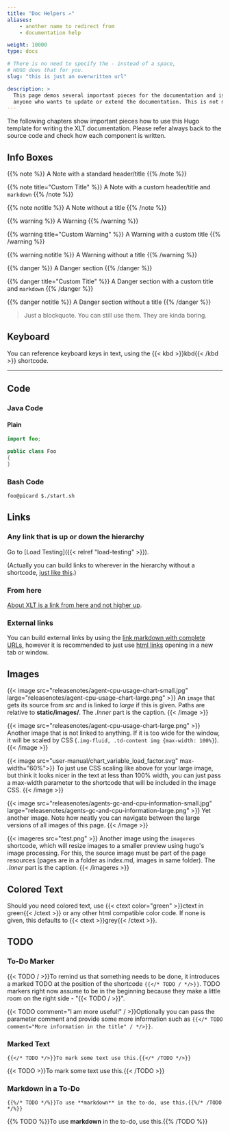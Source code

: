 ```yaml
---
title: "Doc Helpers ✍️"
aliases:
    - another name to redirect from
    - documentation help

weight: 10000
type: docs

# There is no need to specify the - instead of a space, 
# HUGO does that for you.
slug: "this is just an overwritten url"

description: >
  This page demos several important pieces for the documentation and is meant to support
  anyone who wants to update or extend the documentation. This is not material for XLT.
---
```

The following chapters show important pieces how to use this Hugo template for writing the XLT documentation. Please refer always back to the source code and check how each component is written. 

## Info Boxes
{{% note %}}
A Note with a standard header/title
{{% /note %}}

{{% note title="Custom Title" %}}
A Note with a custom header/title and `markdown`
{{% /note %}}

{{% note notitle %}}
A Note without a title
{{% /note %}}

{{% warning %}}
A Warning
{{% /warning %}}

{{% warning title="Custom Warning" %}}
A Warning with a custom title
{{% /warning %}}

{{% warning notitle %}}
A Warning without a title
{{% /warning %}}

{{% danger %}}
A Danger section
{{% /danger %}}

{{% danger title="Custom Title" %}}
A Danger section with a custom title and `markdown`
{{% /danger %}}

{{% danger notitle %}}
A Danger section without a title
{{% /danger %}}

> Just a blockquote. You can still use them. They are kinda boring.

## Keyboard
You can reference keyboard keys in text, using the {{< kbd >}}kbd{{< /kbd >}} shortcode.

---
## Code

### Java Code
#### Plain

```java
import foo;

public class Foo
{
}
```

### Bash Code
```bash
foo@picard $./start.sh
```

## Links
### Any link that is up or down the hierarchy
Go to [Load Testing]({{< relref "load-testing" >}}).

(Actually you can build links to wherever in the hierarchy without a shortcode, [just like this](../../load-testing).)

### From here
[About XLT is a link from here and not higher up](../10-history).

### External links
You can build external links by using the [link markdown with complete URLs](https://github.com/Xceptance), however it is recommended to just use <a href="https://github.com/Xceptance" target="_blank">html links</a> opening in a new tab or window.

## Images
{{< image src="releasenotes/agent-cpu-usage-chart-small.jpg" large="releasenotes/agent-cpu-usage-chart-large.png" >}}
An `image` that gets its source from *src* and is linked to *large* if this is given. Paths are relative to **static/images/**. The *.Inner* part is the caption.
{{< /image >}}

{{< image src="releasenotes/agent-cpu-usage-chart-large.png" >}}
Another image that is not linked to anything. If it is too wide for the window, it will be scaled by CSS (`.img-fluid, .td-content img {max-width: 100%}`). 
{{< /image >}}

{{< image src="user-manual/chart_variable_load_factor.svg" max-width="60%">}}
To just use CSS scaling like above for your large image, but think it looks nicer in the text at less than 100% width, you can just pass a max-width parameter to the shortcode that will be included in the image CSS.
{{< /image >}}

{{< image src="releasenotes/agents-gc-and-cpu-information-small.jpg" large="releasenotes/agents-gc-and-cpu-information-large.png" >}}
Yet another image. Note how neatly you can navigate between the large versions of all images of this page.
{{< /image >}}

{{< imageres src="test.png" >}}
Another image using the `imageres` shortcode, which will resize images to a smaller preview using hugo's image processing. For this, the source image must be part of the page resources (pages are in a folder as index.md, images in same folder). The *.Inner* part is the caption.
{{< /imageres >}}

## Colored Text
Should you need colored text, use {{< ctext color="green" >}}ctext in green{{< /ctext >}} or any other html compatible color code. If none is given, this defaults to {{< ctext >}}grey{{< /ctext >}}.

## TODO
### To-Do Marker
{{< TODO / >}}To remind us that something needs to be done, it introduces a marked TODO at the position of the shortcode `{{</* TODO / */>}}`. TODO markers right now assume to be in the beginning because they make a little room on the right side - "{{< TODO / >}}".

{{< TODO comment="I am more useful!" / >}}Optionally you can pass the parameter comment and provide some more information such as `{{</* TODO comment="More information in the title" / */>}}`.

### Marked Text
```
{{</* TODO */>}}To mark some text use this.{{</* /TODO */>}}
```
{{< TODO >}}To mark some text use this.{{< /TODO >}}


### Markdown in a To-Do
```
{{%/* TODO */%}}To use **markdown** in the to-do, use this.{{%/* /TODO */%}}
```
{{% TODO %}}To use **markdown** in the to-do, use this.{{% /TODO %}}



